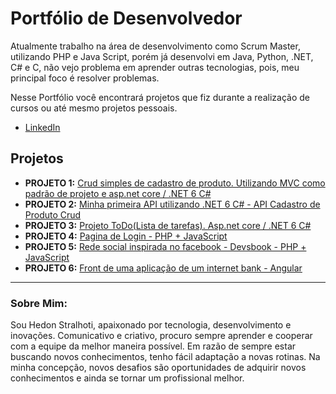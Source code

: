 # Portfólio de Desenvolvedor

Atualmente trabalho na área de desenvolvimento como Scrum Master, utilizando PHP e Java Script, porém já desenvolvi em Java, Python, .NET, C# e C, não vejo problema em aprender outras tecnologias, pois, meu principal foco é resolver problemas.


Nesse Portfólio você encontrará projetos que fiz durante a realização de cursos ou até mesmo projetos pessoais.


* [LinkedIn](https://www.linkedin.com/in/hedon-stralhoti-33a36a9b/)

## Projetos 

* **PROJETO 1:** [Crud simples de cadastro de produto. Utilizando MVC como padrão de projeto e asp.net core / .NET 6 C#](https://github.com/Hedonstralhoti/cadastroDeProduto)
* **PROJETO 2:** [Minha primeira API utilizando .NET 6 C# - API Cadastro de Produto Crud](https://github.com/Hedonstralhoti/ApiUsuario)
* **PROJETO 3:** [Projeto ToDo(Lista de tarefas). Asp.net core / .NET 6 C#](https://github.com/Hedonstralhoti/ListaDeTarefas)
* **PROJETO 4:** [Pagina de Login - PHP + JavaScript](https://github.com/Hedonstralhoti/Sistema-de-login)
* **PROJETO 5:** [Rede social inspirada no facebook - Devsbook - PHP + JavaScript](https://github.com/Hedonstralhoti/Devsbook)
* **PROJETO 6:** [Front de uma aplicação de um internet bank - Angular](https://github.com/Hedonstralhoti/bytebank)



---

### Sobre Mim:

Sou Hedon Stralhoti, apaixonado por tecnologia, desenvolvimento e inovações. Comunicativo e criativo, procuro sempre aprender e cooperar com a equipe da melhor maneira possível. Em razão de sempre estar buscando novos conhecimentos, tenho fácil adaptação a novas rotinas. Na minha concepção, novos desafios são oportunidades de adquirir novos conhecimentos e ainda se tornar um profissional melhor.


